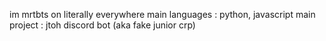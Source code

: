 im mrtbts on literally everywhere
main languages : python, javascript
main project : jtoh discord bot (aka fake junior crp)
